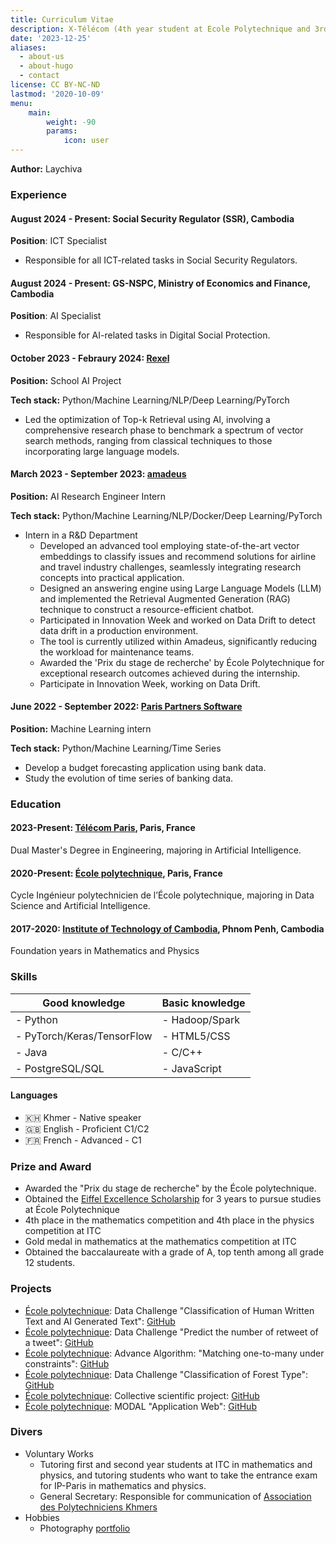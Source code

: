 ```yaml
---
title: Curriculum Vitae
description: X-Télécom (4th year student at Ecole Polytechnique and 3rd year student at Télécom Paris, majoring in Data Science and AI.
date: '2023-12-25'
aliases:
  - about-us
  - about-hugo
  - contact
license: CC BY-NC-ND
lastmod: '2020-10-09'
menu:
    main: 
        weight: -90
        params:
            icon: user
---
```


**Author:** Laychiva

<!-- ![Profile Picture](./img/chiva.jpg) -->

<!-- - [Facebook](https://www.facebook.com/laychiva/) -->
<!-- - [Twitter](https://twitter.com/laychiva) -->
<!-- - [GitHub](https://github.com/Laychiva) -->
<!-- - [Instagram](https://www.instagram.com/laychivachhout/) -->
<!-- - [LinkedIn](https://www.linkedin.com/in/laychiva-chhout-0789a41ab/) -->

### Experience

#### August 2024 - Present: Social Security Regulator (SSR), Cambodia
**Position**: ICT Specialist

- Responsible for all ICT-related tasks in Social Security Regulators. 

#### August 2024 - Present: GS-NSPC, Ministry of Economics and Finance, Cambodia
**Position**: AI Specialist

- Responsible for AI-related tasks in Digital Social Protection.

#### October 2023 - Febraury 2024: [Rexel](https://www.rexel.fr/frx/)
**Position:** School AI Project

**Tech stack:** Python/Machine Learning/NLP/Deep Learning/PyTorch
- Led the optimization of Top-k Retrieval using AI, involving a comprehensive research phase to benchmark a spectrum of vector search methods, ranging from classical techniques to those incorporating large language models.

#### March 2023 - September 2023: [amadeus](https://amadeus.com/fr)
**Position:** AI Research Engineer Intern

**Tech stack:** Python/Machine Learning/NLP/Docker/Deep Learning/PyTorch

- Intern in a R&D Department
  - Developed an advanced tool employing state-of-the-art vector embeddings to classify issues and recommend solutions for airline and travel industry challenges, seamlessly integrating research concepts into practical application.
  - Designed an answering engine using Large Language Models (LLM) and implemented the Retrieval Augmented Generation (RAG) technique to construct a resource-efficient chatbot.
  - Participated in Innovation Week and worked on Data Drift to detect data drift in a production environment.
  - The tool is currently utilized within Amadeus, significantly reducing the workload for maintenance teams.
  - Awarded the 'Prix du stage de recherche' by École Polytechnique for exceptional research outcomes achieved during the internship.
  - Participate in Innovation Week, working on Data Drift.

#### June 2022 - September 2022: [Paris Partners Software](https://www.parispartners.com)
**Position:** Machine Learning intern

**Tech stack:** Python/Machine Learning/Time Series

- Develop a budget forecasting application using bank data.
- Study the evolution of time series of banking data.

### Education

#### 2023-Present: [Télécom Paris](https://www.telecom-paris.fr), Paris, France
Dual Master's Degree in Engineering, majoring in Artificial Intelligence.

#### 2020-Present: [École polytechnique](https://www.polytechnique.edu/), Paris, France
Cycle Ingénieur polytechnicien de l’École polytechnique, majoring in Data Science and Artificial Intelligence.

#### 2017-2020: [Institute of Technology of Cambodia](https://itc.edu.kh), Phnom Penh, Cambodia
Foundation years in Mathematics and Physics

### Skills

| **Good knowledge**      | **Basic knowledge**  |
| ----------------------- | -------------------- |
| - Python                | - Hadoop/Spark       |
| - PyTorch/Keras/TensorFlow | - HTML5/CSS       |
| - Java                  | - C/C++              |
| - PostgreSQL/SQL        | - JavaScript         |


#### Languages
- 🇰🇭 Khmer - Native speaker
- 🇬🇧 English - Proficient C1/C2
- 🇫🇷 French - Advanced - C1

### Prize and Award
- Awarded the "Prix du stage de recherche" by the École polytechnique.
- Obtained the [Eiffel Excellence Scholarship](https://www.campusfrance.org/en/eiffel-scholarship-program-of-excellence) for 3 years to pursue studies at École Polytechnique
- 4th place in the mathematics competition and 4th place in the physics competition at ITC
- Gold medal in mathematics at the mathematics competition at ITC
- Obtained the baccalaureate with a grade of A, top tenth among all grade 12 students.

### Projects
- [École polytechnique](https://www.polytechnique.edu/): Data Challenge "Classification of Human Written Text and AI Generated Text": [GitHub](https://github.com/Laychiva/Text-Classification)
- [École polytechnique](https://www.polytechnique.edu/): Data Challenge "Predict the number of retweet of a tweet": [GitHub](https://github.com/Laychiva/retweettwitter)
- [École polytechnique](https://www.polytechnique.edu/): Advance Algorithm: "Matching one-to-many under constraints": [GitHub](https://github.com/Laychiva/AdvanceAlgorithmProject)
- [École polytechnique](https://www.polytechnique.edu/): Data Challenge "Classification of Forest Type": [GitHub](https://github.com/Laychiva/Forest-classification)
- [École polytechnique](https://www.polytechnique.edu/): Collective scientific project: [GitHub](https://github.com/Laychiva/psc.java.autoparallel)
- [École polytechnique](https://www.polytechnique.edu/): MODAL "Application Web": [GitHub](https://github.com/liu0080/ModalProject)

### Divers
- Voluntary Works
  - Tutoring first and second year students at ITC in mathematics and physics, and tutoring students who want to take the entrance exam for IP-Paris in mathematics and physics.
  - General Secretary: Responsible for communication of [Association des Polytechniciens Khmers](axkhmer.org)
- Hobbies
  - Photography [portfolio](https://www.instagram.com/leptitpouce__/)

